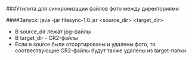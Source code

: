 
###Утилита для синхронизации файлов фото между директориями

####Запуск:
java -jar  filesync-1.0.jar <source_dir> <target_dir>

- В source_dir лежат jpg-файлы
- В target_dir - CR2-файлы
- Если в source были отсортированы и удалены фото, то соотвествующие CR2-файлы будут также удалены из target-папки